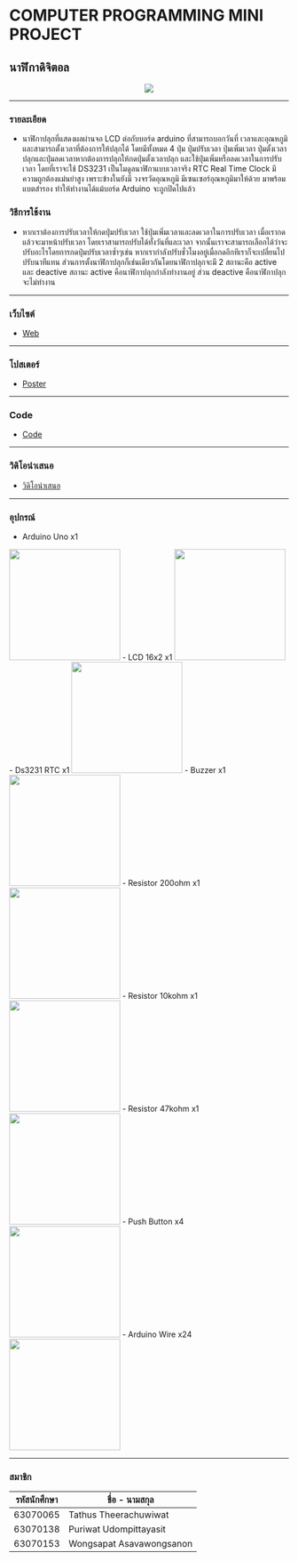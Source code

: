 # COMPUTER PROGRAMMING MINI PROJECT
## นาฬิกาดิจิตอล

<p align="center">
  <img src="https://cdn.discordapp.com/attachments/812734605639024662/845353729094975558/screenshot_3.png" />
</p>

<hr>

### รายละเอียด
- นาฬิกาปลุกที่แสดงผลผ่านจอ LCD ต่อกับบอร์ด arduino ที่สามารถบอกวันที่ เวลาและอุณหภูมิและสามารถตั้งเวลาที่ต้องการให้ปลุกได้ โดยมีทั้งหมด 4 ปุ่ม ปุ่มปรับเวลา ปุ่มเพิ่มเวลา ปุ่มตั้งเวลาปลุกและปุ่มลดเวลาหากต้องการปลุกให้กดปุ่มตั้งเวลาปลุก และใช้ปุ่มเพิ่มหรือลดเวลาในการปรับเวลา โดยที่เราจะใช้ DS3231 เป็นโมดูลนาฬิกาแบบเวลาจริง RTC Real Time Clock มีความถูกต้องแม่นยำสูง เพราะข้างในยังมี วงจรวัดอุณหภูมิ มีเซนเซอร์อุณหภูมิมาให้ด้วย มาพร้อมแบตสำรอง ทำให้ทำงานได้แม้บอร์ด Arduino จะถูกปิดไปแล้ว

### วิธีการใช้งาน
- หากเราต้องการปรับเวลาให้กดปุ่มปรับเวลา ใช้ปุ่มเพิ่มเวลาและลดเวลาในการปรับเวลา เมื่อเรากดแล้วจะมาหน้าปรับเวลา โดยเราสามารถปรับได้ทั้งวันที่และเวลา จากนั้นเราจะสามารถเลือกได้ว่าจะปรับอะไรโดยการกดปุ่มปรับเวลาซ้ำๆเช่น หากเรากำลังปรับชั่วโมงอยู่เมื่อกดอีกทีเราก็จะเปลี่ยนไปปรับนาทีแทน ส่วนการตั้งนาฬิกาปลุกก็เช่นเดียวกันโดยนาฬิกาปลุกจะมี 2 สถานะคือ active และ deactive สถานะ active คือนาฬิกาปลุกกำลังทำงานอยู่ ส่วน deactive คือนาฬิกาปลุกจะไม่ทำงาน
<hr>

### เว็บไซต์
- [Web](https://github.com/Asuka81/WEB/tree/main/WEB)

<hr>

### โปสเตอร์
- [Poster](https://github.com/Asuka81/WEB/tree/main/Poster)

<hr>

### Code
- [Code](https://github.com/Asuka81/WEB/tree/main/Arduino%20Code)

<hr>

### วิดิโอนำเสนอ
- [วิดิโอนำเสนอ](https://www.youtube.com/watch?v=a2aO0Lagd8s)

<hr>

### อุปกรณ์
 - Arduino Uno x1
 <img src="https://cdn.discordapp.com/attachments/800012136486141962/845395468099256370/arduino-2168193_1280.png" width="200px"/>
 - LCD 16x2 x1
 <img src="https://cdn.discordapp.com/attachments/800012136486141962/845395471316942888/RC1602C.png" width="200px"/>
 - Ds3231 R​TC x1
 <img src="https://cdn.discordapp.com/attachments/800012136486141962/845395468225085451/large.png" width="200px"/>
 - Buzzer x1
 <img src="https://cdn.discordapp.com/attachments/800012136486141962/845395468540444722/buzzers-en-components-cin-416-26-B.png" width="200px"/>
 - Resistor 200ohm x1
 <img src="https://images-na.ssl-images-amazon.com/images/I/41gHlomhBUL._SX342_.jpg" width="200px"/>
 - Resistor 10kohm x1
 <img src="https://images-na.ssl-images-amazon.com/images/I/41GhcKWBo6L._SX342_.jpg" width="200px"/>
 - Resistor 47kohm x1
 <img src="https://dp.lnwfile.com/c0on23.jpg" width="200px"/>
 - Push Button x4
 <img src="https://cdn.sparkfun.com//assets/parts/9/0/00097-03-L.jpg" width="200px"/>
 - Arduino Wire x24
 <img src="https://cdn.discordapp.com/attachments/800012136486141962/845395465272557578/apipso0nt__42386.1554983785.png" width="200px"/>

<hr>

### สมาชิก
|รหัสนักศึกษา| ชื่อ - นามสกุล |
|--|--|
| 63070065 | Tathus Theerachuwiwat |
| 63070138 | Puriwat Udompittayasit |
| 63070153 | Wongsapat Asavawongsanon |
